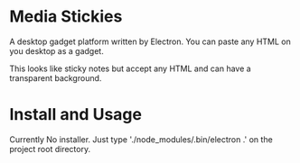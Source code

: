 # Media Stickies
A desktop gadget platform written by Electron.
You can paste any HTML on you desktop as a gadget.

This looks like sticky notes but accept any HTML and can have a transparent background.

# Install and Usage
Currently No installer. Just type './node_modules/.bin/electron .' on the project root directory.
